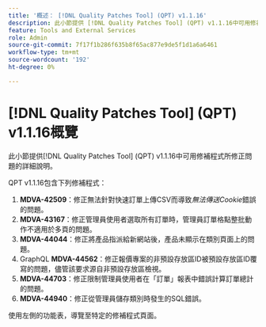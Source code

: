 ```yaml
---
title: '概述： [!DNL Quality Patches Tool] (QPT) v1.1.16'
description: 此小節提供 [!DNL Quality Patches Tool] (QPT) v1.1.16中可用修補程式所修正問題的詳細說明。
feature: Tools and External Services
role: Admin
source-git-commit: 7f17f1b286f635b8f65ac877e9de5f1d1a6a6461
workflow-type: tm+mt
source-wordcount: '192'
ht-degree: 0%

---
```


# [!DNL Quality Patches Tool] (QPT) v1.1.16概覽

此小節提供[!DNL Quality Patches Tool] (QPT) v1.1.16中可用修補程式所修正問題的詳細說明。

QPT v1.1.16包含下列修補程式：

1. **MDVA-42509**：修正無法針對快速訂單上傳CSV而導致&#x200B;*無法傳送Cookie*&#x200B;錯誤的問題。
1. **MDVA-43167**：修正管理員使用者選取所有訂單時，管理員訂單格點整批動作不適用於多頁的問題。
1. **MDVA-44044**：修正將產品指派給新網站後，產品未顯示在類別頁面上的問題。
1. GraphQL **MDVA-44562**：修正報價專案的非預設存放區ID被預設存放區ID覆寫的問題，儘管該要求源自非預設存放區檢視。
1. **MDVA-44703**：修正限制管理員使用者在「訂單」報表中錯誤計算訂單總計的問題。
1. **MDVA-44940**：修正從管理員儲存類別時發生的SQL錯誤。

使用左側的功能表，導覽至特定的修補程式頁面。
